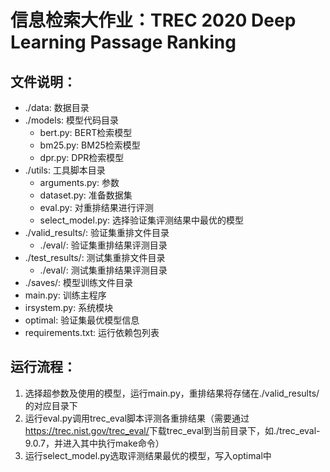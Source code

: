 # 信息检索大作业：TREC 2020 Deep Learning Passage Ranking
## 文件说明：
+ ./data: 数据目录
+ ./models: 模型代码目录
    + bert.py: BERT检索模型
    + bm25.py: BM25检索模型
    + dpr.py: DPR检索模型
+ ./utils: 工具脚本目录
    + arguments.py: 参数
    + dataset.py: 准备数据集
    + eval.py: 对重排结果进行评测
    + select_model.py: 选择验证集评测结果中最优的模型
+ ./valid_results/: 验证集重排文件目录
    + ./eval/: 验证集重排结果评测目录
+ ./test_results/: 测试集重排文件目录
    + ./eval/: 测试集重排结果评测目录
+ ./saves/: 模型训练文件目录
+ main.py: 训练主程序
+ irsystem.py: 系统模块
+ optimal: 验证集最优模型信息
+ requirements.txt: 运行依赖包列表

## 运行流程：
1. 选择超参数及使用的模型，运行main.py，重排结果将存储在./valid_results/的对应目录下
2. 运行eval.py调用trec_eval脚本评测各重排结果（需要通过<https://trec.nist.gov/trec_eval/>下载trec_eval到当前目录下，如./trec_eval-9.0.7，并进入其中执行make命令）
3. 运行select_model.py选取评测结果最优的模型，写入optimal中
